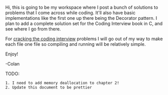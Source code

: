 Hi, this is going to be my workspace where I post a bunch of solutions to problems that I come across while coding. It'll also have basic implementations like the first one up there being the Decorator pattern. I plan to add a complete solution set for the Coding Interview book in C, and see where I go from there.

For [cracking the coding interview](https://www.amazon.com/Cracking-Coding-Interview-Programming-Questions/dp/098478280X) problems I will go out of my way to make each file one file so compiling and running will be relatively simple.

Enjoy!

-Colan

TODO:

	1. I need to add memory deallocation to chapter 2!
	2. Update this document to be prettier
